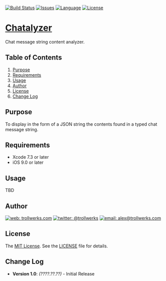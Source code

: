 [![Build Status](https://travis-ci.org/alexcurylo/chatalyzer.svg?branch=develop)](https://travis-ci.org/alexcurylo/chatalyzer)
[![Issues](https://img.shields.io/github/issues/alexcurylo/chatalyzer.svg?style=flat
           )](https://github.com/alexcurylo/chatalyzer/issues)
[![Language](http://img.shields.io/badge/language-swift-brightgreen.svg?style=flat)](https://developer.apple.com/swift)
[![License](http://img.shields.io/badge/license-MIT-lightgrey.svg?style=flat)](http://mit-license.org)

[Chatalyzer](https://github.com/alexcurylo/chatalyzer)
===========

Chat message string content analyzer.

## Table of Contents

1. [Purpose](#purpose)
2. [Requirements](#requirements)
3. [Usage](#usage)
4. [Author](#author)
5. [License](#license)
6. [Change Log](#change-log)

## Purpose

To display in the form of a JSON string the contents found in a typed chat message string.

## Requirements

- Xcode 7.3 or later
- iOS 9.0 or later

## Usage

TBD


## Author

[![web: trollwerks.com](http://img.shields.io/badge/web-www.trollwerks.com-green.svg?style=flat)](http://trollwerks.com) 
[![twitter: @trollwerks](http://img.shields.io/badge/twitter-%40trollwerks-blue.svg?style=flat)](https://twitter.com/trollwerks) 
[![email: alex@trollwerks.com](http://img.shields.io/badge/email-alex%40trollwerks.com-orange.svg?style=flat)](mailto:alex@trollwerks.com) 

## License

The [MIT License](http://opensource.org/licenses/MIT). See the [LICENSE](LICENSE) file for details.
 
## Change Log
 
 * **Version 1.0**: *(????.??.??)* - Initial Release

